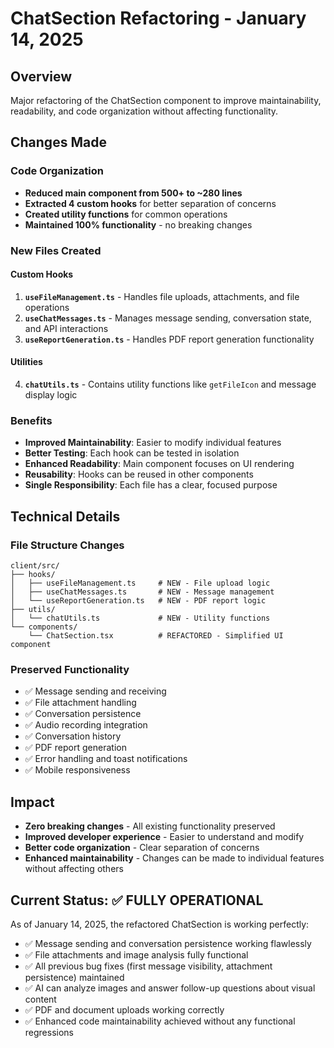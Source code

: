 
# ChatSection Refactoring - January 14, 2025

## Overview
Major refactoring of the ChatSection component to improve maintainability, readability, and code organization without affecting functionality.

## Changes Made

### Code Organization
- **Reduced main component from 500+ to ~280 lines**
- **Extracted 4 custom hooks** for better separation of concerns
- **Created utility functions** for common operations
- **Maintained 100% functionality** - no breaking changes

### New Files Created

#### Custom Hooks
1. **`useFileManagement.ts`** - Handles file uploads, attachments, and file operations
2. **`useChatMessages.ts`** - Manages message sending, conversation state, and API interactions
3. **`useReportGeneration.ts`** - Handles PDF report generation functionality

#### Utilities
4. **`chatUtils.ts`** - Contains utility functions like `getFileIcon` and message display logic

### Benefits
- **Improved Maintainability**: Easier to modify individual features
- **Better Testing**: Each hook can be tested in isolation
- **Enhanced Readability**: Main component focuses on UI rendering
- **Reusability**: Hooks can be reused in other components
- **Single Responsibility**: Each file has a clear, focused purpose

## Technical Details

### File Structure Changes
```
client/src/
├── hooks/
│   ├── useFileManagement.ts     # NEW - File upload logic
│   ├── useChatMessages.ts       # NEW - Message management
│   └── useReportGeneration.ts   # NEW - PDF report logic
├── utils/
│   └── chatUtils.ts             # NEW - Utility functions
└── components/
    └── ChatSection.tsx          # REFACTORED - Simplified UI component
```

### Preserved Functionality
- ✅ Message sending and receiving
- ✅ File attachment handling
- ✅ Conversation persistence
- ✅ Audio recording integration
- ✅ Conversation history
- ✅ PDF report generation
- ✅ Error handling and toast notifications
- ✅ Mobile responsiveness

## Impact
- **Zero breaking changes** - All existing functionality preserved
- **Improved developer experience** - Easier to understand and modify
- **Better code organization** - Clear separation of concerns
- **Enhanced maintainability** - Changes can be made to individual features without affecting others

## Current Status: ✅ **FULLY OPERATIONAL**

As of January 14, 2025, the refactored ChatSection is working perfectly:
- ✅ Message sending and conversation persistence working flawlessly
- ✅ File attachments and image analysis fully functional
- ✅ All previous bug fixes (first message visibility, attachment persistence) maintained
- ✅ AI can analyze images and answer follow-up questions about visual content
- ✅ PDF and document uploads working correctly
- ✅ Enhanced code maintainability achieved without any functional regressions
